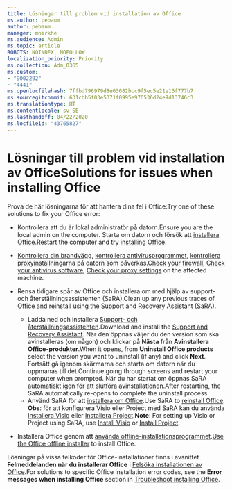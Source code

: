 ```yaml
---
title: Lösningar till problem vid installation av Office
ms.author: pebaum
author: pebaum
manager: mnirkhe
ms.audience: Admin
ms.topic: article
ROBOTS: NOINDEX, NOFOLLOW
localization_priority: Priority
ms.collection: Adm_O365
ms.custom:
- "9002292"
- "4441"
ms.openlocfilehash: 7ffbd796979d8e63682bcc9f5ec5e21e16f777b7
ms.sourcegitcommit: 631cbb5f03e5371f0995e976536d24e9d13746c3
ms.translationtype: HT
ms.contentlocale: sv-SE
ms.lasthandoff: 04/22/2020
ms.locfileid: "43765827"
---
```

# <a name="solutions-for-issues-when-installing-office"></a><span data-ttu-id="064a9-102">Lösningar till problem vid installation av Office</span><span class="sxs-lookup"><span data-stu-id="064a9-102">Solutions for issues when installing Office</span></span>

<span data-ttu-id="064a9-103">Prova de här lösningarna för att hantera dina fel i Office:</span><span class="sxs-lookup"><span data-stu-id="064a9-103">Try one of these solutions to fix your Office error:</span></span>

- <span data-ttu-id="064a9-104">Kontrollera att du är lokal administratör på datorn.</span><span class="sxs-lookup"><span data-stu-id="064a9-104">Ensure you are the local admin on the computer.</span></span> <span data-ttu-id="064a9-105">Starta om datorn och försök att [installera Office](https://portal.office.com/OLS/MySoftware.aspx).</span><span class="sxs-lookup"><span data-stu-id="064a9-105">Restart the computer and try [installing Office](https://portal.office.com/OLS/MySoftware.aspx).</span></span>

- <span data-ttu-id="064a9-106">[Kontrollera din brandvägg](https://support.office.com/article/unlicensed-product-and-activation-errors-in-office-0d23d3c0-c19c-4b2f-9845-5344fedc4380#bkmk_checkfirewall), [kontrollera antivirusprogrammet](https://support.office.com/article/unlicensed-product-and-activation-errors-in-office-0d23d3c0-c19c-4b2f-9845-5344fedc4380#bkmk_checkav), [kontrollera proxyinställningarna](https://support.office.com/article/unlicensed-product-and-activation-errors-in-office-0d23d3c0-c19c-4b2f-9845-5344fedc4380#bkmk_checkproxy) på datorn som påverkas.</span><span class="sxs-lookup"><span data-stu-id="064a9-106">[Check your firewall](https://support.office.com/article/unlicensed-product-and-activation-errors-in-office-0d23d3c0-c19c-4b2f-9845-5344fedc4380#bkmk_checkfirewall), [Check your antivirus software](https://support.office.com/article/unlicensed-product-and-activation-errors-in-office-0d23d3c0-c19c-4b2f-9845-5344fedc4380#bkmk_checkav), [Check your proxy settings](https://support.office.com/article/unlicensed-product-and-activation-errors-in-office-0d23d3c0-c19c-4b2f-9845-5344fedc4380#bkmk_checkproxy) on the affected machine.</span></span>

- <span data-ttu-id="064a9-107">Rensa tidigare spår av Office och installera om med hjälp av support- och återställningsassistenten (SaRA).</span><span class="sxs-lookup"><span data-stu-id="064a9-107">Clean up any previous traces of Office and reinstall using the Support and Recovery Assistant (SaRA).</span></span> 

    - <span data-ttu-id="064a9-108">Ladda ned och installera [Support- och återställningsassistenten](https://aka.ms/SARA-OfficeUninstall-Alchemy).</span><span class="sxs-lookup"><span data-stu-id="064a9-108">Download and install the [Support and Recovery Assistant](https://aka.ms/SARA-OfficeUninstall-Alchemy).</span></span> <span data-ttu-id="064a9-109">När den öppnas väljer du den version som ska avinstalleras (om någon) och klickar på **Nästa** från **Avinstallera Office-produkter**.</span><span class="sxs-lookup"><span data-stu-id="064a9-109">When it opens, from **Uninstall Office products** select the version you want to uninstall (if any) and click **Next**.</span></span> <span data-ttu-id="064a9-110">Fortsätt gå igenom skärmarna och starta om datorn när du uppmanas till det.</span><span class="sxs-lookup"><span data-stu-id="064a9-110">Continue going through screens and restart your computer when prompted.</span></span> <span data-ttu-id="064a9-111">När du har startat om öppnas SaRA automatiskt igen för att slutföra avinstallationen.</span><span class="sxs-lookup"><span data-stu-id="064a9-111">After restarting, the SaRA automatically re-opens to complete the uninstall process.</span></span>
    - <span data-ttu-id="064a9-112">Använd SaRA för att [installera om Office](https://aka.ms/sara-officeinstall).</span><span class="sxs-lookup"><span data-stu-id="064a9-112">Use SaRA to [reinstall Office](https://aka.ms/sara-officeinstall).</span></span> <span data-ttu-id="064a9-113">**Obs**: för att konfigurera Visio eller Project med SaRA kan du använda [Installera Visio](https://aka.ms/SaRA-VisioSetupScenario) eller [Installera Project](https://aka.ms/SaRA-ProjectSetupScenario).</span><span class="sxs-lookup"><span data-stu-id="064a9-113">**Note**: For setting up Visio or Project using SaRA, use [Install Visio](https://aka.ms/SaRA-VisioSetupScenario) or [Install Project](https://aka.ms/SaRA-ProjectSetupScenario).</span></span>  

- <span data-ttu-id="064a9-114">Installera Office genom att [använda offline-installationsprogrammet](https://support.office.com/article/f0a85fe7-118f-41cb-a791-d59cef96ad1c?wt.mc_id=Alchemy_ClientDIA).</span><span class="sxs-lookup"><span data-stu-id="064a9-114">[Use the Office offline installer](https://support.office.com/article/f0a85fe7-118f-41cb-a791-d59cef96ad1c?wt.mc_id=Alchemy_ClientDIA) to install Office.</span></span>

<span data-ttu-id="064a9-115">Lösningar på vissa felkoder för Office-installationer finns i avsnittet **Felmeddelanden när du installerar Office** i [Felsöka installationen av Office](https://support.office.com/article/35ff2def-e0b2-4dac-9784-4cf212c1f6c2#BKMK_ErrorMessages).</span><span class="sxs-lookup"><span data-stu-id="064a9-115">For solutions to specific Office installation error codes, see the **Error messages when installing Office** section in [Troubleshoot installing Office](https://support.office.com/article/35ff2def-e0b2-4dac-9784-4cf212c1f6c2#BKMK_ErrorMessages).</span></span>

